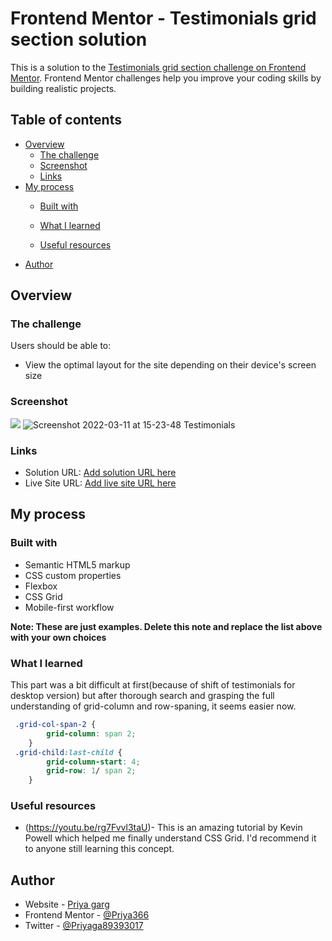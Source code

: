 # Frontend Mentor - Testimonials grid section solution

This is a solution to the [Testimonials grid section challenge on Frontend Mentor](https://www.frontendmentor.io/challenges/testimonials-grid-section-Nnw6J7Un7). Frontend Mentor challenges help you improve your coding skills by building realistic projects. 

## Table of contents

- [Overview](#overview)
  - [The challenge](#the-challenge)
  - [Screenshot](#screenshot)
  - [Links](#links)
- [My process](#my-process)
  - [Built with](#built-with)
  - [What I learned](#what-i-learned)

  - [Useful resources](#useful-resources)
- [Author](#author)


## Overview

### The challenge

Users should be able to:

- View the optimal layout for the site depending on their device's screen size

### Screenshot

![](./screenshot.jpg)
![Screenshot 2022-03-11 at 15-23-48 Testimonials](https://user-images.githubusercontent.com/96676832/157845387-254a3196-cef3-47e7-aeb2-0756332c7936.png)



### Links

- Solution URL: [Add solution URL here](https://your-solution-url.com)
- Live Site URL: [Add live site URL here](https://your-live-site-url.com)

## My process

### Built with

- Semantic HTML5 markup
- CSS custom properties
- Flexbox
- CSS Grid
- Mobile-first workflow

**Note: These are just examples. Delete this note and replace the list above with your own choices**

### What I learned

This part was a bit difficult at first(because of shift of testimonials for desktop version) but after thorough search and grasping the full understanding of grid-column and row-spaning, it seems easier now.

```css
 .grid-col-span-2 {
        grid-column: span 2;
    }
 .grid-child:last-child {
        grid-column-start: 4;
        grid-row: 1/ span 2;
    }

```

### Useful resources

- (https://youtu.be/rg7Fvvl3taU)- This is an amazing tutorial by Kevin Powell which helped me finally understand CSS Grid. I'd recommend it to anyone still learning this concept.

## Author

- Website - [Priya garg](https://www.your-site.com)
- Frontend Mentor - [@Priya366](https://www.frontendmentor.io/profile/Priya366)
- Twitter - [@Priyaga89393017](https://twitter.com/Priyaga89393017)
